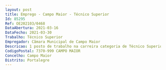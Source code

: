 ```yaml
--- 
layout: post
title: Emprego - Campo Maior - Técnico Superior
Id: 85295
Ref: OE202103/0468
DataAbertura: 2021-03-16
DataFecho: 2021-03-30
Trabalho: Técnico Superior
Empregador: Câmara Municipal de Campo Maior
Descricao: 1 posto de trabalho na carreira categoria de Técnico Superior na área de Serviço Social   Colabora na resolução de problemas de adaptação e readaptação social dos indivíduos, grupos ou comunidades  deteta necessidades dos indivíduos  assegurar a colaboração nos projetos de ação social do Município, prestando o devido auxílio às famílias necessitadas  prestar o atendimento ao munícipe no âmbito da ação social  assegurar a transmissão da comunicação entre os vários órgãos dos projetos sociais, através da redação de expediente  organizar, desenvolver os processos relativos aos projetos sociais de acordo com as instruções dos superiores hierárquicos.
CodigoPostal: 7370-999 CAMPO MAIOR
Concelho: Campo Maior
Distrito: Portalegre
--- 
```

